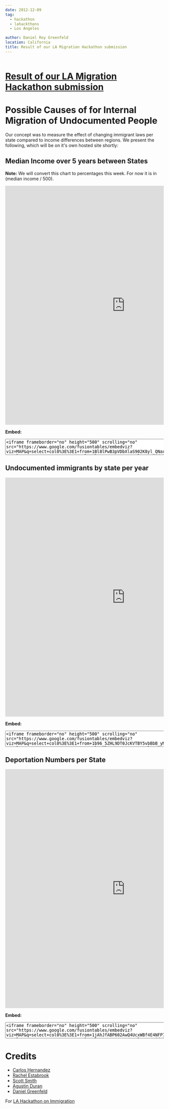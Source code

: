 ```yaml
---
date: 2012-12-09
tag:
  - hackathon
  - lahackthons
  - Los Angeles

author: Daniel Roy Greenfeld
location: California
title: Result of our LA Migration Hackathon submission
---
```


<div class="twelve wide column">
  <h1 class="ui block header">
    <div class="content">
      <a href="/la-migrahack-charts "
        >Result of our LA Migration Hackathon submission</a
      >
    </div>
  </h1>
  <h1 id="possible-causes-of-for-internal-migration-of-undocumented-people">
    Possible Causes of for Internal Migration of Undocumented People
  </h1>
  <p>
    Our concept was to measure the effect of changing immigrant laws per state
    compared to income differences between regions. We present the following,
    which will be on it's own hosted site shortly:
  </p>
  <h2 id="median-income-over-5-years-between-states">
    Median Income over 5 years between States
  </h2>
  <p>
    <strong>Note:</strong> We will convert this chart to percentages this week.
    For now it is in (median income / 500).
  </p>
  <iframe
    frameborder="no"
    height="760"
    scrolling="no"
    src="https://www.google.com/fusiontables/embedviz?viz=MAP&amp;q=select+col0%3E%3E1+from+1Bl8lPwB3pVDbXlaS902K8yl_QNarQ2ogwXUaShA&amp;h=false&amp;lat=39.39259824852082&amp;lng=-93.5076772155&amp;z=4&amp;t=1&amp;l=col0%3E%3E1&amp;y=2&amp;tmplt=2"
    width="760"
  ></iframe>
  <p><strong>Embed:</strong></p>
  <p>
    <textarea cols="100" rows="3">
<iframe frameborder="no" height="500" scrolling="no" src="https://www.google.com/fusiontables/embedviz?viz=MAP&amp;q=select+col0%3E%3E1+from+1Bl8lPwB3pVDbXlaS902K8yl_QNarQ2ogwXUaShA&amp;h=false&amp;lat=39.39259824852082&amp;lng=-93.5076772155&amp;z=4&amp;t=1&amp;l=col0%3E%3E1&amp;y=2&amp;tmplt=2" width="500"></iframe></textarea
    >
  </p>
  <h2 id="undocumented-immigrants-by-state-per-year">
    Undocumented immigrants by state per year
  </h2>
  <iframe
    frameborder="no"
    height="760"
    scrolling="no"
    src="https://www.google.com/fusiontables/embedviz?viz=MAP&amp;q=select+col0%3E%3E1+from+1b96_5ZHL9DT0JcKVTBY5vbBbB_yMQ2B7Z8Cclog&amp;h=false&amp;lat=38.94970122997403&amp;lng=-97.59459127800005&amp;z=4&amp;t=1&amp;l=col0%3E%3E1&amp;y=2&amp;tmplt=2"
    width="760"
  ></iframe>
  <p><strong>Embed:</strong></p>
  <p>
    <textarea cols="100" rows="3">
<iframe frameborder="no" height="500" scrolling="no" src="https://www.google.com/fusiontables/embedviz?viz=MAP&amp;q=select+col0%3E%3E1+from+1b96_5ZHL9DT0JcKVTBY5vbBbB_yMQ2B7Z8Cclog&amp;h=false&amp;lat=38.94970122997403&amp;lng=-97.59459127800005&amp;z=4&amp;t=1&amp;l=col0%3E%3E1&amp;y=2&amp;tmplt=2" width="500"></iframe></textarea
    >
  </p>
  <h2 id="deportation-numbers-per-state">Deportation Numbers per State</h2>
  <iframe
    frameborder="no"
    height="760"
    scrolling="no"
    src="https://www.google.com/fusiontables/embedviz?viz=MAP&amp;q=select+col0%3E%3E1+from+1jAhJfABP602AwQ4UcxWBf4E4NFP7Pvr3XzYhiTM&amp;h=false&amp;lat=39.39259824852082&amp;lng=-93.5076772155&amp;z=4&amp;t=1&amp;l=col0%3E%3E1&amp;y=2&amp;tmplt=2"
    width="760"
  ></iframe>
  <p><strong>Embed:</strong></p>
  <p>
    <textarea cols="100" rows="3">
<iframe frameborder="no" height="500" scrolling="no" src="https://www.google.com/fusiontables/embedviz?viz=MAP&amp;q=select+col0%3E%3E1+from+1jAhJfABP602AwQ4UcxWBf4E4NFP7Pvr3XzYhiTM&amp;h=false&amp;lat=39.39259824852082&amp;lng=-93.5076772155&amp;z=4&amp;t=1&amp;l=col0%3E%3E1&amp;y=2&amp;tmplt=2" width="500"></iframe></textarea
    >
  </p>
  <h1 id="credits">Credits</h1>
  <ul>
    <li><a href="http://sblatino.com" target="_blank">Carlos Hernandez</a></li>
    <li>
      <a href="https://twitter.com/restabro" target="_blank"
        >Rachel Estabrook</a
      >
    </li>
    <li>
      <a href="https://twitter.com/connectacopia" target="_blank"
        >Scott Smith</a
      >
    </li>
    <li>
      <a href="http://latinocalifornia.com" target="_blank">Agustin Duran</a>
    </li>
    <li><a href="https://pydanny.com" target="_blank">Daniel Greenfeld</a></li>
  </ul>
  <p>
    For
    <a href="http://hackathon2012.wikidot.com/" target="_blank"
      >LA Hackathon on Immigration</a
    >
  </p>
  </div>
